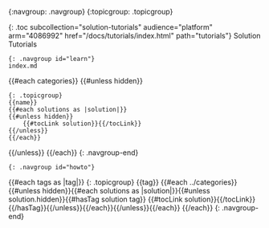 {:navgroup: .navgroup}
{:topicgroup: .topicgroup}

{: .toc subcollection="solution-tutorials" audience="platform" arm="4086992" href="/docs/tutorials/index.html" path="tutorials"}
Solution Tutorials

    {: .navgroup id="learn"}
    index.md
{{#each categories}}
{{#unless hidden}}

    {: .topicgroup}
    {{name}}
    {{#each solutions as |solution|}}
    {{#unless hidden}}
        {{#tocLink solution}}{{/tocLink}}
    {{/unless}}
    {{/each}}
{{/unless}}
{{/each}}
    {: .navgroup-end}
    
    {: .navgroup id="howto"}
{{#each tags as |tag|}}
    {: .topicgroup}
    {{tag}}
{{#each ../categories}}{{#unless hidden}}{{#each solutions as |solution|}}{{#unless solution.hidden}}{{#hasTag solution tag}}        {{#tocLink solution}}{{/tocLink}}
{{/hasTag}}{{/unless}}{{/each}}{{/unless}}{{/each}}
{{/each}}
    {: .navgroup-end}

